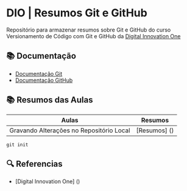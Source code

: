 # DIO | Resumos Git e GitHub

Repositório para armazenar resumos sobre Git e GitHub do curso Versionamento de Código com 
Git e GitHub da [Digital Innovation One](https://web.dio.me/home)

## 📚 Documentação
- [Documentação Git](https://git-scm.com/doc)
- [Documentação GitHub](https://docs.github.com)

## 📚 Resumos das Aulas

| Aulas   | Resumos |
|---------|---------|
| Gravando Alterações no Repositório Local | [Resumos] ()|

```
git init 

```
 
## 🔍 Referencias 
- [Digital Innovation One] ()
